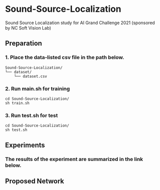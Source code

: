 # Sound-Source-Localization
Sound Source Localization study for AI Grand Challenge 2021 (sponsored by NC Soft Vision Lab)

## Preparation 
### 1. Place the data-listed csv file in the path below.
```
Sound-Source-Localization/    
└── dataset/
    └── dataset.csv
```   
       
### 2. Run main.sh for training   
```
cd Sound-Source-Localization/
sh train.sh
```       
            
### 3. Run test.sh for test   
```
cd Sound-Source-Localization/
sh test.sh
```                   
            
## Experiments
### The results of the experiment are summarized in the link below.   



## Proposed Network
